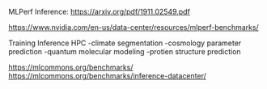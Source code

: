 MLPerf Inference:
https://arxiv.org/pdf/1911.02549.pdf


https://www.nvidia.com/en-us/data-center/resources/mlperf-benchmarks/

Training
Inference
HPC
-climate segmentation
-cosmology parameter prediction
-quantum molecular modeling
-protien structure prediction




https://mlcommons.org/benchmarks/
https://mlcommons.org/benchmarks/inference-datacenter/
